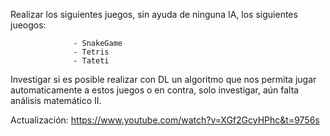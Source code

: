 Realizar los siguientes juegos, sin ayuda de ninguna IA, los siguientes jueogos:

                  - SnakeGame
                  - Tetris
                  - Tateti

  Investigar si es posible realizar con DL un algoritmo que nos permita jugar automaticamente a estos juegos o en contra, solo investigar, aún falta análisis matemático II.


Actualización: https://www.youtube.com/watch?v=XGf2GcyHPhc&t=9756s
